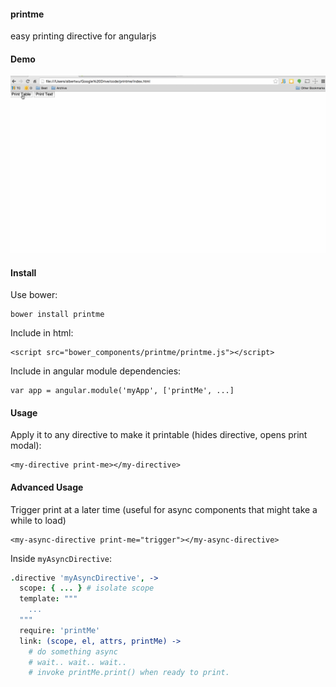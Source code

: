 #### printme
easy printing directive for angularjs

#### Demo
![alt tag](https://raw.githubusercontent.com/albertywu/printme/master/demo.gif)

#### Install
Use bower:
```
bower install printme
```

Include in html:
```
<script src="bower_components/printme/printme.js"></script>
```

Include in angular module dependencies:
```
var app = angular.module('myApp', ['printMe', ...]
```

#### Usage

Apply it to any directive to make it printable (hides directive, opens print modal):
```
<my-directive print-me></my-directive>
```

#### Advanced Usage

Trigger print at a later time (useful for async components that might take a while to load)
```
<my-async-directive print-me="trigger"></my-async-directive>
```

Inside `myAsyncDirective`:
```coffeescript
.directive 'myAsyncDirective', ->
  scope: { ... } # isolate scope
  template: """
    ...
  """
  require: 'printMe'
  link: (scope, el, attrs, printMe) ->
    # do something async
    # wait.. wait.. wait..
    # invoke printMe.print() when ready to print.
```
